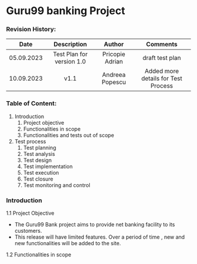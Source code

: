 # Guru99  banking Project 
### Revision History:

| Date | Description   | Author   | Comments |
| :-----: | :---: | :---: | :---: |
| 05.09.2023 | Test Plan for version 1.0   | Pricopie Adrian   | draft test plan |
| 10.09.2023 | v1.1  | Andreea Popescu   | Added more details for Test Process |

### Table of Content:
1. Introduction
   1. Project objective
   2. Functionalities in scope
   3. Functionalities and tests out of scope
2. Test process
   1. Test planning
   2. Test analysis
   3. Test design
   4. Test implementation
   5. Test execution
   6. Test closure
   7. Test monitoring and control
 
### Introduction
    
   1.1 Project Objective

   - The Guru99 Bank project aims to provide net banking facility to its customers.
   - This release will have limited features. Over a period of time , new and new functionalities will be added to the site.

            
   1.2 Functionalities in scope

